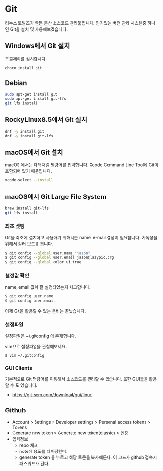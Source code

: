 # Git
리누스 토발즈가 만든 분산 소스코드 관리툴입니다.
인기있는 버전 관리 시스템중 하나인 Git을 설치 및 사용해보겠습니다.

## Windows에서 Git 설치

초콜레티를 설치합니다.

```bash
choco install git
```

## Debian

```bash
sudo apt-get install git
sudo apt-get install git-lfs
git lfs install
```

## RockyLinux8.5에서 Git 설치

```bash
dnf -y install git
dnf -y install git-lfs
```

## macOS에서 Git 설치
macOS 에서는 아래처럼 명령어를 입력합니다.
Xcode Command Line Tool에 Git이 포함되어 있기 때문입니다.

```bash
xcode-select --install
```

## macOS에서 Git Large File System

```bash
brew install git-lfs
git lfs install
```


### 최초 셋팅
Git을 최초에 설치하고 사용하기 위해서는 name, e-mail 설정이 필요합니다.
가독성을 위해서 컬러 모드를 켭니다.

```bash
$ git config --global user.name "jason"
$ git config --global user.email jason@lazypic.org
$ git config --global color.ui true
```

### 설정값 확인
name, email 값이 잘 설정되었는지 체크합니다.

```bash
$ git config user.name
$ git config user.email
```

이제 Git을 활용할 수 있는 준비는 끝났습니다.

### 설정파일
설정파일은 ~/.gitconfig 에 존재합니다.

vim으로 설정파일을 관찰해보세요.
```
$ vim ~/.gitconfig
```

### GUI Clients
기본적으로 Git 명령어를 이용해서 소스코드를 관리할 수 있습니다.
또한 GUI툴을 활용할 수 도 있습니다.
- https://git-scm.com/download/gui/linux

## Github

- Account > Settings > Developer settings > Personal access tokens > Tokens
- Generate new token > Generate new token(classic) > 인증
- 입력정보
    - repo 체크
    - note에 용도를 타이핑한다.
    - generate token 을 누르고 해당 토큰을 복사해둔다. 이 코드가 github 접속시 패스워드가 된다.
